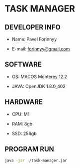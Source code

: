 # TASK MANAGER

## DEVELOPER INFO

* Name: Pavel Forinnyy

* E-mail: forinnyy@gmail.com

## SOFTWARE

* OS: MACOS Monterey 12.2

* JAVA: OpenJDK 1.8.0_402

## HARDWARE 

* CPU: M1

* RAM: 8gb

* SSD: 256gb

## PROGRAM RUN

```zsh
java -jar ./task-manager.jar
```
